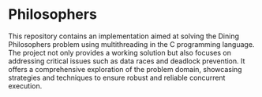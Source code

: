 # Philosophers
This repository contains an implementation aimed at solving the Dining Philosophers problem using multithreading in the C programming language. The project not only provides a working solution but also focuses on addressing critical issues such as data races and deadlock prevention. It offers a comprehensive exploration of the problem domain, showcasing strategies and techniques to ensure robust and reliable concurrent execution. 
